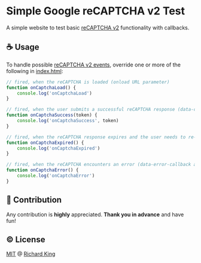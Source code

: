 # Simple Google reCAPTCHA v2 Test

A simple website to test basic [reCAPTCHA v2][url-recaptcha] functionality with callbacks.

## :coffee: Usage

To handle possible [reCAPTCHA v2 events][url-recaptcha-tags], override one or more of the following in [index.html][url-index-html]:

```javascript
// fired, when the reCAPTCHA is loaded (onload URL parameter)
function onCaptchaLoad() {
    console.log('onCaptchaLoad')
}
```

```javascript
// fired, when the user submits a successful reCAPTCHA response (data-callback attribute)
function onCaptchaSuccess(token) {
    console.log('onCaptchaSuccess', token)
}
```

```javascript
// fired, when the reCAPTCHA response expires and the user needs to re-verify (data-expired-callback attribute)
function onCaptchaExpired() {
    console.log('onCaptchaExpired')
}
```

```javascript
// fired, when the reCAPTCHA encounters an error (data-error-callback attribute)
function onCaptchaError() {
    console.log('onCaptchaError')
}
```

## :beers: Contribution

Any contribution is **highly** appreciated. **Thank you in advance** and have fun!

## :copyright: License

[MIT][url-license] @ [Richard King][url-github]

<!--- URLs -------------------------------------------------------------------->
[url-recaptcha]:      https://developers.google.com/recaptcha/docs/display
[url-recaptcha-tags]: https://developers.google.com/recaptcha/docs/display#render_param
[url-index-html]:     https://github.com/richrdkng/recaptcha-test/blob/main/index.html
[url-github]:         https://github.com/richrdkng
[url-license]:        https://github.com/richrdkng/recaptcha-test/blob/master/README.md
